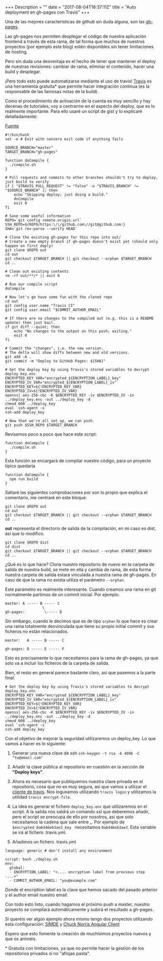 +++
Description = ""
date = "2017-08-04T16:37:11Z"
title = "Auto deployment en gh-pages con Travis"
+++

Una de las mejores características de github sin duda alguna, son las [gh-pages](https://pages.github.com/). 
 
Las gh-pages nos permiten desplegar el código de nuestra aplicación frontend a través de esta rama, de tal forma que muchos de nuestros proyectos (por ejemplo este blog) estén disponibles sin tener limitaciones de hosting. 
 
Pero sin duda una desventaja es el hecho de tener que mantener el deploy de nuestras revisiones: cambiar de rama, eliminar el contenido, hacer una build y desplegar.  
 
¡Pero todo esto puede automatizarse mediante el uso de travis! [Travis](https://travis-ci.org/) es una herramienta gratuita* que permite hacer integración continua (es la responsable de las famosas notas de la build). 
 
Como el procedimiento de activación de la cuenta es muy sencillo y hay decenas de tutoriales, voy a centrarme en el aspecto del deploy, que es lo realmente importante. Para ello usaré un script de gist y lo explicaré detalladamente: 
 
[Fuente](https://gist.github.com/domenic/ec8b0fc8ab45f39403dd) 

``` 
#!/bin/bash
set -e # Exit with nonzero exit code if anything fails

SOURCE_BRANCH="master"
TARGET_BRANCH="gh-pages"

function doCompile {
  ./compile.sh
}

# Pull requests and commits to other branches shouldn't try to deploy, just build to verify
if [ "$TRAVIS_PULL_REQUEST" != "false" -o "$TRAVIS_BRANCH" != "$SOURCE_BRANCH" ]; then
    echo "Skipping deploy; just doing a build."
    doCompile
    exit 0
fi

# Save some useful information
REPO=`git config remote.origin.url`
SSH_REPO=${REPO/https:\/\/github.com\//git@github.com:}
SHA=`git rev-parse --verify HEAD`

# Clone the existing gh-pages for this repo into out/
# Create a new empty branch if gh-pages doesn't exist yet (should only happen on first deply)
git clone $REPO out
cd out
git checkout $TARGET_BRANCH || git checkout --orphan $TARGET_BRANCH
cd ..

# Clean out existing contents
rm -rf out/**/* || exit 0

# Run our compile script
doCompile

# Now let's go have some fun with the cloned repo
cd out
git config user.name "Travis CI"
git config user.email "$COMMIT_AUTHOR_EMAIL"

# If there are no changes to the compiled out (e.g. this is a README update) then just bail.
if git diff --quiet; then
    echo "No changes to the output on this push; exiting."
    exit 0
fi

# Commit the "changes", i.e. the new version.
# The delta will show diffs between new and old versions.
git add -A .
git commit -m "Deploy to GitHub Pages: ${SHA}"

# Get the deploy key by using Travis's stored variables to decrypt deploy_key.enc
ENCRYPTED_KEY_VAR="encrypted_${ENCRYPTION_LABEL}_key"
ENCRYPTED_IV_VAR="encrypted_${ENCRYPTION_LABEL}_iv"
ENCRYPTED_KEY=${!ENCRYPTED_KEY_VAR}
ENCRYPTED_IV=${!ENCRYPTED_IV_VAR}
openssl aes-256-cbc -K $ENCRYPTED_KEY -iv $ENCRYPTED_IV -in ../deploy_key.enc -out ../deploy_key -d
chmod 600 ../deploy_key
eval `ssh-agent -s`
ssh-add deploy_key

# Now that we're all set up, we can push.
git push $SSH_REPO $TARGET_BRANCH
``` 

Revisemos poco a poco que hace este script:

```
function doCompile {
  ./compile.sh
}
```

Esta función se encargará de compilar nuestro código, para un proyecto tipico quedaría

```
function doCompile {
  npm run build
}
```

Saltaré las siguientes comprobaciones por son lo propio que explica el comentario, me centraré en este bloque:

```
git clone $REPO out
cd out
git checkout $TARGET_BRANCH || git checkout --orphan $TARGET_BRANCH
cd ..
```

**out** representa el directorio de salida de la compilación, en mi caso es dist, asi que lo modifico.

```
git clone $REPO dist
cd dist
git checkout $TARGET_BRANCH || git checkout --orphan $TARGET_BRANCH
cd ..
```

¿Qué es lo que hace? Clona nuestro repositorio de nuevo en la carpeta de salida de nuestra build, se mete en ella y cambia de rama, de esta forma nuestra carpeta de salida estará vinculada a nuestra rama de gh-pages. En caso de que la rama no exista utiliza el parámetro `--orphan`. 

Este parámetro es realmente interesante. Cuando creamos una rama en git normalmente partimos de un commit inicial. Por ejemplo.

```
master: A ----- B ----- C
                 \
gh-pages:         \----- D 
```

Sin embargo, cuando le decimos que es de tipo `orphan` lo que hace es crear una rama totalmente desvinculada que tiene su propio initial commit y sus ficheros no están relacionados.

```
master:   A ----- B ----- C

gh-pages: D ----- E ----- F 
```

Esto es precisamente lo que necesitamos para la rama de gh-pages, ya que solo va a incluir los ficheros de la carpeta de salida. 

Bien, el resto en general parece bastante claro, asi que pasemos a la parte final: 

```
# Get the deploy key by using Travis's stored variables to decrypt deploy_key.enc
ENCRYPTED_KEY_VAR="encrypted_${ENCRYPTION_LABEL}_key"
ENCRYPTED_IV_VAR="encrypted_${ENCRYPTION_LABEL}_iv"
ENCRYPTED_KEY=${!ENCRYPTED_KEY_VAR}
ENCRYPTED_IV=${!ENCRYPTED_IV_VAR}
openssl aes-256-cbc -K $ENCRYPTED_KEY -iv $ENCRYPTED_IV -in ../deploy_key.enc -out ../deploy_key -d
chmod 600 ../deploy_key
eval `ssh-agent -s`
ssh-add deploy_key
```

Con el objetivo de mejorar la seguridad utilizaremos un deploy_key. Lo que vamos a hacer es lo siguiente:

1. Generar una nueva clave de ssh `ssh-keygen -t rsa -b 4096 -C "tu@email.com"`

2. Añadir la clave pública al repositorio en cuestión en la sección de **"Deploy keys"**.

3. Ahora es necesario que publiquemos nuestra clave privada en el repositorio, cosa que no es muy segura, asi que vamos a utilizar el [cliente de travis](https://github.com/travis-ci/travis.rb). Nos logueamos utilizando `travis login` y utilizamos la utilidad `travis encrypt-file`.

4. La idea es generar el fichero `deploy_key.enc` que utilizaremos en el script. A la salida nos saldrá un comando ssl que deberemos añadir, pero el script se preocupa de ello por nosotros, asi que solo necesitamos la cadena que sale entre _. Por ejemplo de `$encrypted_0a6446eb3ae3_key ` necesitamos `0a6446eb3ae3`. Esta variable se irá al fichero .travis.yml.

5. Añadimos un fichero .travis.yml 

```
language: generic # don't install any environment

script: bash ./deploy.sh
env:
  global:
  - ENCRYPTION_LABEL: "<.... encryption label from previous step ....>"
  - COMMIT_AUTHOR_EMAIL: "you@example.com"
```

Donde el encription label es la clave que hemos sacado del pasado anterior y el author email nuestro email.

Con todo esto listo, cuando hagamos el próximo push a master, nuestro proyecto se compilará automáticamente y subirá el resultado a gh-pages.

Si queréis ver algún ejemplo ahora mismo tengo dos proyectos utilizando esta configuración: 
[SIMDE](https://github.com/etsiiull/SIMDE) y [Chuck Norris Angular Client](https://github.com/adrianabreu/chuck-norris-angular-client)

Espero que esto fomente la creación de muchísimos proyectos nuevos y que os animéis.


\* Gratuita con limitaciones, ya que no permite hacer la gestión de los repositorios privados si no "aflojas pasta". 